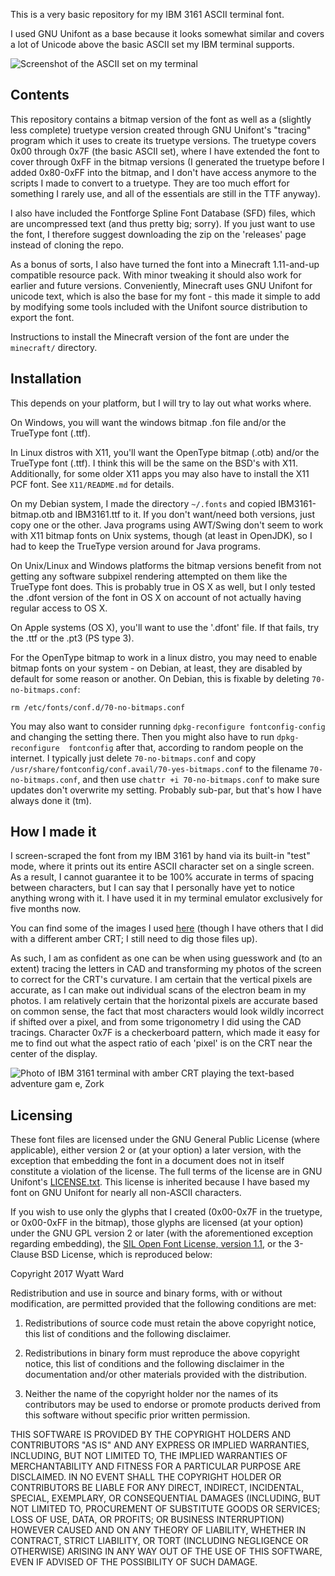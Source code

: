 This is a very basic repository for my IBM 3161 ASCII terminal font.

I used GNU Unifont as a base because it looks somewhat similar and covers a lot
of Unicode above the basic ASCII set my IBM terminal supports.

![Screenshot of the ASCII set on my terminal](http://i.imgur.com/f2eG8H8.png)

Contents
--------

This repository contains a bitmap version of the font as well as a (slightly 
less complete) truetype version created through GNU Unifont's "tracing" program 
which it uses to create its truetype versions. The truetype covers 0x00 through 
0x7F (the basic ASCII set), where I have extended the font to cover through 
0xFF in the bitmap versions (I generated the truetype before I added 0x80-0xFF 
into the bitmap, and I don't have access anymore to the scripts I made to
convert to a truetype. They are too much effort for something I rarely use, and
all of the essentials are still in the TTF anyway).

I also have included the Fontforge Spline Font Database (SFD) files, which
are uncompressed text (and thus pretty big; sorry). If you just want to use the
font, I therefore suggest downloading the zip on the 'releases' page instead of
cloning the repo.

As a bonus of sorts, I also have turned the font into a Minecraft 1.11-and-up
compatible resource pack. With minor tweaking it should also work for earlier
and future versions. Conveniently, Minecraft uses GNU Unifont for unicode text,
which is also the base for my font - this made it simple to add by modifying
some tools included with the Unifont source distribution to export the font.

Instructions to install the Minecraft version of the font are under the
`minecraft/` directory.

Installation
------------

This depends on your platform, but I will try to lay out what works where.

On Windows, you will want the windows bitmap .fon file and/or the TrueType font
(.ttf).

In Linux distros with X11, you'll want the OpenType bitmap (.otb) and/or the
TrueType font (.ttf). I think this will be the same on the BSD's with X11.
Additionally, for some older X11 apps you may also have to install the X11 PCF
font. See `X11/README.md` for details.

On my Debian system, I made the directory `~/.fonts` and copied
IBM3161-bitmap.otb and IBM3161.ttf to it. If you don't want/need both versions,
just copy one or the other. Java programs using AWT/Swing don't seem to work
with X11 bitmap fonts on Unix systems, though (at least in OpenJDK), so I had
to keep the TrueType version around for Java programs.

On Unix/Linux and Windows platforms the bitmap versions benefit from not
getting any software subpixel rendering attempted on them like the TrueType
font does. This is probably true in OS X as well, but I only tested the .dfont
version of the font in OS X on account of not actually having regular access to
OS X.

On Apple systems (OS X), you'll want to use the '.dfont' file. If that fails,
try the .ttf or the .pt3 (PS type 3).

For the OpenType bitmap to work in a linux distro, you may need to enable 
bitmap fonts on your system - on Debian, at least, they are disabled by default 
for some reason or another. On Debian, this is fixable by deleting 
`70-no-bitmaps.conf`: 

    rm /etc/fonts/conf.d/70-no-bitmaps.conf

You may also want to consider running `dpkg-reconfigure fontconfig-config` and 
changing the setting there. Then you might also have to run `dpkg-reconfigure 
fontconfig` after that, according to random people on the internet. I typically 
just delete `70-no-bitmaps.conf` and copy
`/usr/share/fontconfig/conf.avail/70-yes-bitmaps.conf` to the filename 
`70-no-bitmaps.conf`, and then use `chattr +i 70-no-bitmaps.conf` to make sure 
updates don't overwrite my setting. Probably sub-par, but that's how I have 
always done it (tm).

How I made it
-------------

I screen-scraped the font from my IBM 3161 by hand via its built-in "test"
mode, where it prints out its entire ASCII character set on a single screen. As
a result, I cannot guarantee it to be 100% accurate in terms of spacing between
characters, but I can say that I personally have yet to notice anything wrong
with it. I have used it in my terminal emulator exclusively for five months now.

You can find some of the images I used [here](http://imgur.com/a/XHyDb) (though
I have others that I did with a different amber CRT; I still need to dig those
files up).

As such, I am as confident as one can be when using guesswork and (to an extent)
tracing the letters in CAD and transforming my photos of the screen to correct
for the CRT's curvature. I am certain that the vertical pixels are accurate, as
I can make out individual scans of the electron beam in my photos. I am
relatively certain that the horizontal pixels are accurate based on common
sense, the fact that most characters would look wildly incorrect if shifted
over a pixel, and from some trigonometry I did using the CAD tracings. Character
0x7F is a checkerboard pattern, which made it easy for me to find out what the
aspect ratio of each 'pixel' is on the CRT near the center of the display.

![Photo of IBM 3161 terminal with amber CRT playing the text-based adventure gam
e, Zork](http://i.imgur.com/MkboCJs.jpg)

Licensing
---------

These font files are licensed under the GNU General Public License (where
applicable), either version 2 or (at your option) a later version, with the
exception that embedding the font in a document does not in itself constitute a
violation of the license. The full terms of the license are in GNU Unifont's
[LICENSE.txt](http://unifoundry.com/LICENSE.txt). This license is inherited
because I have based my font on GNU Unifont for nearly all non-ASCII characters.

If you wish to use only the glyphs that I created (0x00-0x7F in the truetype, or
0x00-0xFF in the bitmap), those glyphs are licensed (at your option) under the
GNU GPL version 2 or later (with the aforementioned exception regarding
embedding), the 
[SIL Open Font License, version 1.1](http://scripts.sil.org/cms/scripts/page.php?site_id=nrsi&id=OFL#5667e9e4), 
or the 3-Clause BSD License, which is reproduced
below:


Copyright 2017 Wyatt Ward

Redistribution and use in source and binary forms, with or without
modification, are permitted provided that the following conditions are met:

1. Redistributions of source code must retain the above copyright notice, this
list of conditions and the following disclaimer.

2. Redistributions in binary form must reproduce the above copyright notice,
this list of conditions and the following disclaimer in the documentation
and/or other materials provided with the distribution.

3. Neither the name of the copyright holder nor the names of its contributors
may be used to endorse or promote products derived from this software without
specific prior written permission.

THIS SOFTWARE IS PROVIDED BY THE COPYRIGHT HOLDERS AND CONTRIBUTORS "AS IS"
AND ANY EXPRESS OR IMPLIED WARRANTIES, INCLUDING, BUT NOT LIMITED TO, THE
IMPLIED WARRANTIES OF MERCHANTABILITY AND FITNESS FOR A PARTICULAR PURPOSE ARE
DISCLAIMED. IN NO EVENT SHALL THE COPYRIGHT HOLDER OR CONTRIBUTORS BE LIABLE
FOR ANY DIRECT, INDIRECT, INCIDENTAL, SPECIAL, EXEMPLARY, OR CONSEQUENTIAL
DAMAGES (INCLUDING, BUT NOT LIMITED TO, PROCUREMENT OF SUBSTITUTE GOODS OR
SERVICES; LOSS OF USE, DATA, OR PROFITS; OR BUSINESS INTERRUPTION) HOWEVER
CAUSED AND ON ANY THEORY OF LIABILITY, WHETHER IN CONTRACT, STRICT LIABILITY,
OR TORT (INCLUDING NEGLIGENCE OR OTHERWISE) ARISING IN ANY WAY OUT OF THE USE
OF THIS SOFTWARE, EVEN IF ADVISED OF THE POSSIBILITY OF SUCH DAMAGE.
